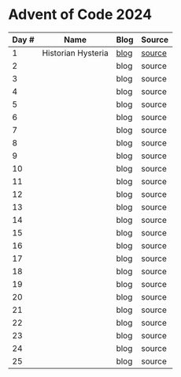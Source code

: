 # Advent of Code 2024

| Day # | Name                | Blog                  | Source                                      |
|-------|---------------------|-----------------------|---------------------------------------------|
| 1     | Historian Hysteria  | [blog](docs/day01.md) | [source](src/advent_2024_clojure/day01.clj) |
| 2     |                     | blog                  | source                                      |
| 3     |                     | blog                  | source                                      |
| 4     |                     | blog                  | source                                      |
| 5     |                     | blog                  | source                                      |
| 6     |                     | blog                  | source                                      |
| 7     |                     | blog                  | source                                      |
| 8     |                     | blog                  | source                                      |
| 9     |                     | blog                  | source                                      |
| 10    |                     | blog                  | source                                      |
| 11    |                     | blog                  | source                                      |
| 12    |                     | blog                  | source                                      |
| 13    |                     | blog                  | source                                      |
| 14    |                     | blog                  | source                                      |
| 15    |                     | blog                  | source                                      |
| 16    |                     | blog                  | source                                      |
| 17    |                     | blog                  | source                                      |
| 18    |                     | blog                  | source                                      |
| 19    |                     | blog                  | source                                      |
| 20    |                     | blog                  | source                                      |
| 21    |                     | blog                  | source                                      |
| 22    |                     | blog                  | source                                      |
| 23    |                     | blog                  | source                                      |
| 24    |                     | blog                  | source                                      |
| 25    |                     | blog                  | source                                      |
